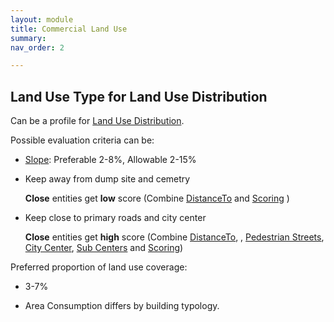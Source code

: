 ```yaml
---
layout: module
title: Commercial Land Use
summary: 
nav_order: 2

---
```


## Land Use Type for Land Use Distribution

Can be a profile for [Land Use Distribution]().

Possible evaluation criteria can be:

* [Slope](): Preferable 2-8%, Allowable 2-15%
  
* Keep away from dump site and cemetry
  
  **Close** entities get **low** score (Combine [DistanceTo]() and [Scoring]() )

* Keep close to primary roads and city center
  
  **Close** entities get **high** score (Combine [DistanceTo](), , [Pedestrian Streets](), [City Center](), [Sub Centers]() and [Scoring]())

Preferred proportion of land use coverage:

* 3-7%
  
* Area Consumption differs by building typology.